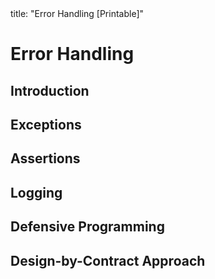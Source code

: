 <frontmatter>
title: "Error Handling [Printable]"
</frontmatter>

<include src="navbar.md" boilerplate />

<link rel="stylesheet" href="{{baseUrl}}/css/textbook.css">

<div class="website-content">

<div id="main">

# Error Handling

## Introduction

<include src="introduction/what/unit-inParent-asFlat-print.md" boilerplate />

## Exceptions

<include src="exceptions/what/unit-inParent-asFlat-print.md" boilerplate />
<include src="exceptions/how/unit-inParent-asFlat-print.md" boilerplate />
<include src="exceptions/when/unit-inParent-asFlat-print.md" boilerplate />

## Assertions

<include src="assertions/what/unit-inParent-asFlat-print.md" boilerplate />
<include src="assertions/how/unit-inParent-asFlat-print.md" boilerplate />
<include src="assertions/when/unit-inParent-asFlat-print.md" boilerplate />

## Logging

<include src="logging/what/unit-inParent-asFlat-print.md" boilerplate />
<include src="logging/how/unit-inParent-asFlat-print.md" boilerplate />

## Defensive Programming

<include src="defensiveProgramming/what/unit-inParent-asFlat-print.md" boilerplate />
<include src="defensiveProgramming/compulsoryAssociations/unit-inParent-asFlat-print.md" boilerplate />
<include src="defensiveProgramming/1to1Associations/unit-inParent-asFlat-print.md" boilerplate />
<include src="defensiveProgramming/referentialIntegrity/unit-inParent-asFlat-print.md" boilerplate />
<include src="defensiveProgramming/when/unit-inParent-asFlat-print.md" boilerplate />

## Design-by-Contract Approach

<include src="designByContract/what/unit-inParent-asFlat-print.md" boilerplate />

</div>

</div>
